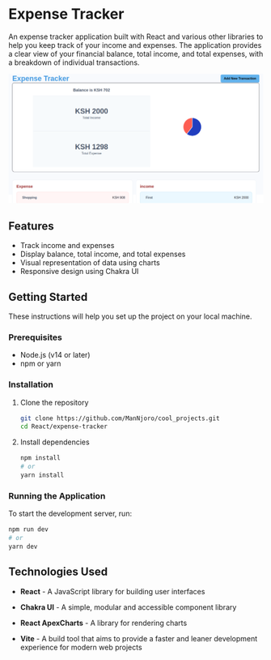 # Expense Tracker

An expense tracker application built with React and various other libraries to help you keep track of your income and expenses. The application provides a clear view of your financial balance, total income, and total expenses, with a breakdown of individual transactions.

![Expense Tracker Screenshot](./expense-tracker.png)

## Features

- Track income and expenses
- Display balance, total income, and total expenses
- Visual representation of data using charts
- Responsive design using Chakra UI

## Getting Started

These instructions will help you set up the project on your local machine.

### Prerequisites

- Node.js (v14 or later)
- npm or yarn

### Installation

1. Clone the repository

    ```bash
    git clone https://github.com/ManNjoro/cool_projects.git
    cd React/expense-tracker
    ```

2. Install dependencies

    ```bash
    npm install
    # or
    yarn install
    ```

### Running the Application

To start the development server, run:

```bash
npm run dev
# or
yarn dev
```

## Technologies Used

- **React** - A JavaScript library for building user interfaces
- **Chakra UI** - A simple, modular and accessible component library

- **React ApexCharts** - A library for rendering charts
- **Vite** - A build tool that aims to provide a faster and leaner development experience for modern web projects
